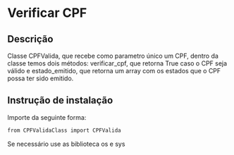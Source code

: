 # Verificar CPF

## Descrição
Classe CPFValida, que recebe como parametro único um CPF, dentro da classe temos dois métodos: verificar_cpf, que retorna True caso o CPF seja válido e estado_emitido, que retorna um array com os estados que o CPF possa ter sido emitido.

## Instrução de instalação
Importe da seguinte forma:

```bash
from CPFValidaClass import CPFValida
```

Se necessário use as biblioteca os e sys